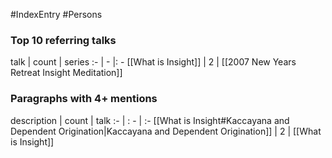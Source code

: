 #IndexEntry #Persons

### Top 10 referring talks
talk | count | series
:- | - |: -
[[What is Insight]] | 2 | [[2007 New Years Retreat Insight Meditation]]

### Paragraphs with 4+ mentions
description | count | talk
:- | : - | :-
[[What is Insight#Kaccayana and Dependent Origination\|Kaccayana and Dependent Origination]] | 2 | [[What is Insight]]

